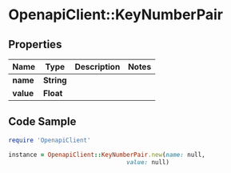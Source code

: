 # OpenapiClient::KeyNumberPair

## Properties

Name | Type | Description | Notes
------------ | ------------- | ------------- | -------------
**name** | **String** |  | 
**value** | **Float** |  | 

## Code Sample

```ruby
require 'OpenapiClient'

instance = OpenapiClient::KeyNumberPair.new(name: null,
                                 value: null)
```


